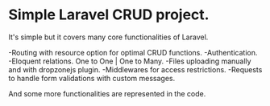 # Simple Laravel CRUD project.

It's simple but it covers many core functionalities of Laravel. 

-Routing with resource option for optimal CRUD functions.
-Authentication.
-Eloquent relations. One to One | One to Many.
-Files uploading manually and with dropzonejs plugin.
-Middlewares for access restrictions.
-Requests to handle form validations with custom messages.

And some more functionalities are represented in the code.
